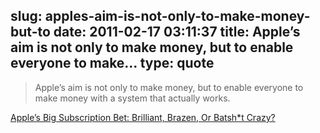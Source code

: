 slug: apples-aim-is-not-only-to-make-money-but-to
date: 2011-02-17 03:11:37
title: Apple’s aim is not only to make money, but to enable everyone to make...
type: quote
---

> Apple’s aim is not only to make money, but to enable everyone to make money with a system that actually works.

[Apple’s Big Subscription Bet: Brilliant, Brazen, Or Batsh*t Crazy?](http://techcrunch.com/2011/02/15/apple-in-app-subscriptions/)
